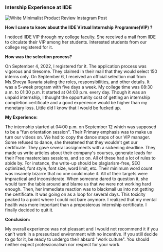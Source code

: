 ### Intership Experience at IIDE

![White Minimalist Product Review Instagram Post](https://user-images.githubusercontent.com/67735359/232338338-1e4bc150-2bc3-427d-8d69-ca8bd7011305.png)

<b>How I came to know about the IIDE Virtual Internship Programme(VIP) ? </b>

I noticed IIDE VIP through my college faculty. She received a mail from IIDE to circulate their VIP among her students. Interested students from our college registered for it. 

<b>How was the selection process?</b>


On September 4, 2022, I registered for it. The application process was vigorous and tiresome. They claimed in their mail that they would select 150 interns only. On September 6, I received an official selection mail from Ms.Shreya Ravaria stating the roles, responsibilities, and other details. It was a 5-week program with five days a week. My college time was 08:30 a.m. to 01:30 p.m.  It started at 04:00 p.m. every day. Though it was an unpaid internship, I thought the opportunity cost of getting an internship completion certificate and a good experience would be higher than my monetary loss. Little did I know that I would be fucked up.

<b>My Experience:</b>

The internship started at 04:00 p.m. on September 12 which was supposed to be a "fun orientation session". Their Primary emphasis was to make us turn our videos on. We had to copy the dance steps of our VIP manager. Some refused to dance, she threatened that they wouldn't get our certificate.
They gave several assignments with a sickening deadline. They made us write articles about their company's courses, generate leads for their Free masterclass sessions, and so on. All of these had a lot of rules to abide by. For instance, the write-up should be plagiarism-free, SEO optimized, font style, font size, word limit, etc. Their minimum word count was insanely bizarre that no one could make it. All of their targets were impractical and inconsiderate. When someone dared to question it, she would turn the table around and blame us that we were not working hard enough. Then, her immediate reaction was to blackmail us into not getting the certificate. It was going on as a loop for several days. This toxicity peaked to a point where I could not bare anymore. I realized that my mental health was more important than a preposterous internship certificate.
I finally decided to quit it.

<b>Conclusion:</b>

My overall experience was not pleasant and I would not recommend it if you can't work in a pressurized environment with no incentive. If you still decide to go for it, be ready to undergo their absurd "work culture".  You should neither expect professionalism nor respect for your work.
